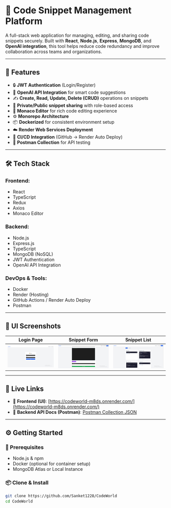 # 🔐 Code Snippet Management Platform

A full-stack web application for managing, editing, and sharing code snippets securely. Built with **React**, **Node.js**, **Express**, **MongoDB**, and **OpenAI integration**, this tool helps reduce code redundancy and improve collaboration across teams and organizations.

---

## 🚀 Features

- 🔒 **JWT Authentication** (Login/Register)
- 🧠 **OpenAI API Integration** for smart code suggestions
- ✍️ **Create, Read, Update, Delete (CRUD)** operations on snippets
- 📁 **Private/Public snippet sharing** with role-based access
- 🧾 **Monaco Editor** for rich code editing experience
- ⚙️ **Monorepo Architecture**
- 📦 **Dockerized** for consistent environment setup
- ☁️ **Render Web Services Deployment**
- 🔄 **CI/CD Integration** (GitHub → Render Auto Deploy)
- 🧪 **Postman Collection** for API testing

---

## 🛠️ Tech Stack

### Frontend:

- React
- TypeScript
- Redux
- Axios
- Monaco Editor

### Backend:

- Node.js
- Express.js
- TypeScript
- MongoDB (NoSQL)
- JWT Authentication
- OpenAI API Integration

### DevOps & Tools:

- Docker
- Render (Hosting)
- GitHub Actions / Render Auto Deploy
- Postman

---

## 📸 UI Screenshots

| Login Page                        | Snippet Form                           | Snippet List                           |
| --------------------------------- | -------------------------------------- | -------------------------------------- |
| ![Login](./ScreenShots/login.png) | ![Form](./ScreenShots/snippetForm.png) | ![List](./ScreenShots/snippetList.png) |

---

## 🔗 Live Links

- 🔗 **Frontend (UI)**: [https://codeworld-m8ds.onrender.com/](https://codeworld-m8ds.onrender.com/)
- 🔗 **Backend API Docs (Postman)**: [Postman Collection JSON](./Postman/CodeWorld.postman_collection.json)

---

## ⚙️ Getting Started

### 🧩 Prerequisites

- Node.js & npm
- Docker (optional for container setup)
- MongoDB Atlas or Local Instance

### 📦 Clone & Install

```bash
git clone https://github.com/Sanket1228/CodeWorld
cd CodeWorld
```
